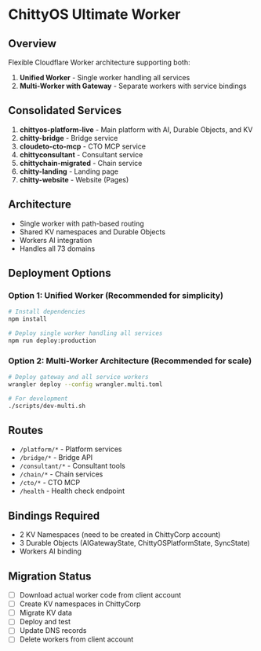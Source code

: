 # ChittyOS Ultimate Worker

## Overview
Flexible Cloudflare Worker architecture supporting both:
1. **Unified Worker** - Single worker handling all services
2. **Multi-Worker with Gateway** - Separate workers with service bindings

## Consolidated Services
1. **chittyos-platform-live** - Main platform with AI, Durable Objects, and KV
2. **chitty-bridge** - Bridge service
3. **cloudeto-cto-mcp** - CTO MCP service
4. **chittyconsultant** - Consultant service
5. **chittychain-migrated** - Chain service
6. **chitty-landing** - Landing page
7. **chitty-website** - Website (Pages)

## Architecture
- Single worker with path-based routing
- Shared KV namespaces and Durable Objects
- Workers AI integration
- Handles all 73 domains

## Deployment Options

### Option 1: Unified Worker (Recommended for simplicity)
```bash
# Install dependencies
npm install

# Deploy single worker handling all services
npm run deploy:production
```

### Option 2: Multi-Worker Architecture (Recommended for scale)
```bash
# Deploy gateway and all service workers
wrangler deploy --config wrangler.multi.toml

# For development
./scripts/dev-multi.sh
```

## Routes
- `/platform/*` - Platform services
- `/bridge/*` - Bridge API
- `/consultant/*` - Consultant tools
- `/chain/*` - Chain services
- `/cto/*` - CTO MCP
- `/health` - Health check endpoint

## Bindings Required
- 2 KV Namespaces (need to be created in ChittyCorp account)
- 3 Durable Objects (AIGatewayState, ChittyOSPlatformState, SyncState)
- Workers AI binding

## Migration Status
- [ ] Download actual worker code from client account
- [ ] Create KV namespaces in ChittyCorp
- [ ] Migrate KV data
- [ ] Deploy and test
- [ ] Update DNS records
- [ ] Delete workers from client account